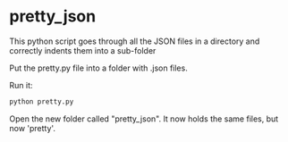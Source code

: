 # pretty_json
This python script goes through all the JSON files in a directory and correctly indents them into a sub-folder

Put the pretty.py file into a folder with .json files.

Run it:
```bash
python pretty.py
```

Open the new folder called "pretty_json". It now holds the same files, but now 'pretty'.
